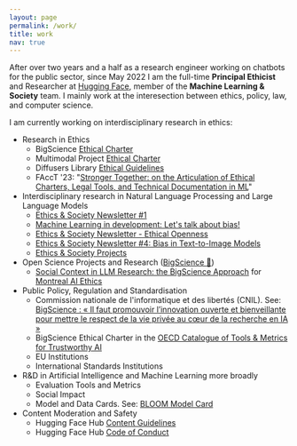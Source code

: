 ```yaml
---
layout: page
permalink: /work/
title: work
nav: true
---
```


After over two years and a half as a research engineer working on chatbots for the public sector, since May 2022 I am the full-time **Principal Ethicist** and Researcher at [Hugging Face](https://huggingface.co/), member of the **Machine Learning & Society** team. I mainly work at the interesection between ethics, policy, law, and computer science.

I am currently working on interdisciplinary research in ethics:

- Research in Ethics
	- BigScience [Ethical Charter](https://bigscience.huggingface.co/blog/bigscience-ethical-charter)
	- Multimodal Project [Ethical Charter](https://huggingface.co/blog/ethical-charter-multimodal)
	- Diffusers Library [Ethical Guidelines](https://huggingface.co/docs/diffusers/conceptual/ethical_guidelines) 
	- FAccT '23: "[Stronger Together: on the Articulation of Ethical Charters, Legal Tools, and Technical Documentation in ML](https://dl.acm.org/doi/10.1145/3593013.3594002)"
- Interdisciplinary research in Natural Language Processing and Large Language Models
	- [Ethics & Society Newsletter #1](https://huggingface.co/blog/ethics-soc-1)
	- [Machine Learning in development: Let's talk about bias!](https://huggingface.co/blog/ethics-soc-2)
	- [Ethics & Society Newsletter - Ethical Openness](https://huggingface.co/blog/ethics-soc-3)
	- [Ethics & Society Newsletter #4: Bias in Text-to-Image Models](https://huggingface.co/blog/ethics-soc-4)
	- [Ethics & Society Projects](https://huggingface.co/spaces/society-ethics/about)
- Open Science Projects and Research ([BigScience 🌸](https://bigscience.huggingface.co))
	- [Social Context in LLM Research: the BigScience Approach](https://montrealethics.ai/category/columns/social-context-in-llm-research/) for [Montreal AI Ethics](https://montrealethics.ai/)
- Public Policy, Regulation and Standardisation
	- Commission nationale de l'informatique et des libertés (CNIL). 
	  See: [BigScience : « Il faut promouvoir l’innovation ouverte et bienveillante pour mettre le respect de la vie privée au cœur de la recherche en IA »](https://linc.cnil.fr/fr/bigscience-il-faut-promouvoir-linnovation-ouverte-et-bienveillante-pour-mettre-le-respect-de-la-vie)
	- BigScience Ethical Charter in the [OECD Catalogue of Tools & Metrics for Trustworthy AI](https://oecd.ai/en/catalogue/tools/bigscience-ethical-charter)
	- EU Institutions
	- International Standards Institutions
- R&D in Artificial Intelligence and Machine Learning more broadly
	- Evaluation Tools and Metrics
	- Social Impact
	- Model and Data Cards. See: [BLOOM Model Card](https://huggingface.co/bigscience/bloom)
- Content Moderation and Safety
	- Hugging Face Hub [Content Guidelines](https://huggingface.co/content-guidelines)
	- Hugging Face Hub [Code of Conduct](https://huggingface.co/code-of-conduct)
